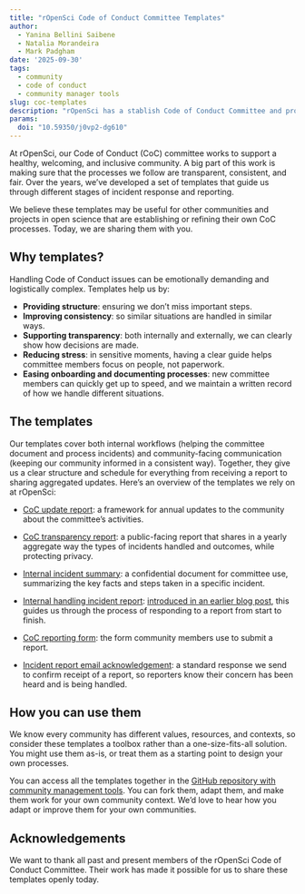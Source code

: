 ```yaml
---
title: "rOpenSci Code of Conduct Committee Templates"
author:
  - Yanina Bellini Saibene
  - Natalia Morandeira
  - Mark Padgham 
date: '2025-09-30'
tags:
  - community
  - code of conduct
  - community manager tools
slug: coc-templates
description: "rOpenSci has a stablish Code of Conduct Committee and process for their functioning. We use templates to support our work and we share these templates in this blog post."
params:
  doi: "10.59350/j0vp2-dg610"
---
```


At rOpenSci, our Code of Conduct (CoC) committee works to support a healthy, welcoming, and inclusive community. A big part of this work is making sure that the processes we follow are transparent, consistent, and fair. Over the years, we’ve developed a set of templates that guide us through different stages of incident response and reporting.

We believe these templates may be useful for other communities and projects in open science that are establishing or refining their own CoC processes. Today, we are sharing them with you.

## Why templates?

Handling Code of Conduct issues can be emotionally demanding and logistically complex. Templates help us by:

* **Providing structure**: ensuring we don’t miss important steps.
* **Improving consistency**: so similar situations are handled in similar ways.
* **Supporting transparency**: both internally and externally, we can clearly show how decisions are made.
* **Reducing stress**: in sensitive moments, having a clear guide helps committee members focus on people, not paperwork.
* **Easing onboarding and documenting processes**: new committee members can quickly get up to speed, and we maintain a written record of how we handle different situations.

## The templates

Our templates cover both internal workflows (helping the committee document and process incidents) and community-facing communication (keeping our community informed in a consistent way). Together, they give us a clear structure and schedule for everything from receiving a report to sharing aggregated updates.
Here’s an overview of the templates we rely on at rOpenSci:

* [CoC update report](https://github.com/ropensci-org/ro-cmtoolkit/blob/main/code-of-conduct-templates/coc-update-report-template.md): a framework for annual updates to the community about the committee’s activities.

* [CoC transparency report](https://github.com/ropensci-org/ro-cmtoolkit/blob/main/code-of-conduct-templates/transparency-report-template.md): a public-facing report that shares in a yearly aggregate way the types of incidents handled and outcomes, while protecting privacy.

* [Internal incident summary](https://github.com/ropensci-org/ro-cmtoolkit/blob/main/code-of-conduct-templates/internal_incident_summary.md): a confidential document for committee use, summarizing the key facts and steps taken in a specific incident.

* [Internal handling incident report](https://github.com/ropensci-org/ro-cmtoolkit/blob/main/code-of-conduct-templates/handle-incident-report-template.md): [introduced in an earlier blog post](/blog/2025/03/20/coc-incident-template/), this guides us through the process of responding to a report from start to finish.

* [CoC reporting form](https://github.com/ropensci-org/ro-cmtoolkit/blob/main/code-of-conduct-templates/form-template.md): the form community members use to submit a report.

* [Incident report email acknowledgement](https://github.com/ropensci-org/ro-cmtoolkit/blob/main/code-of-conduct-templates/report_acknowl_email.md): a standard response we send to confirm receipt of a report, so reporters know their concern has been heard and is being handled.

## How you can use them

We know every community has different values, resources, and contexts, so consider these templates a toolbox rather than a one-size-fits-all solution. You might use them as-is, or treat them as a starting point to design your own processes.

You can access all the templates together in the [GitHub repository with community management tools](https://github.com/ropensci-org/ro-cmtoolkit/tree/main/code-of-conduct-templates). You can fork them, adapt them, and make them work for your own community context. We’d love to hear how you adapt or improve them for your own communities.

## Acknowledgements

We want to thank all past and present members of the rOpenSci Code of Conduct Committee.
Their work has made it possible for us to share these templates openly today.
